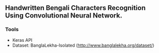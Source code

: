 ## Handwritten Bengali Characters Recognition Using Convolutional Neural Network.

### Tools

* Keras API
* Dataset: BanglaLekha-Isolated (http://www.banglalekha.org/dataset/)